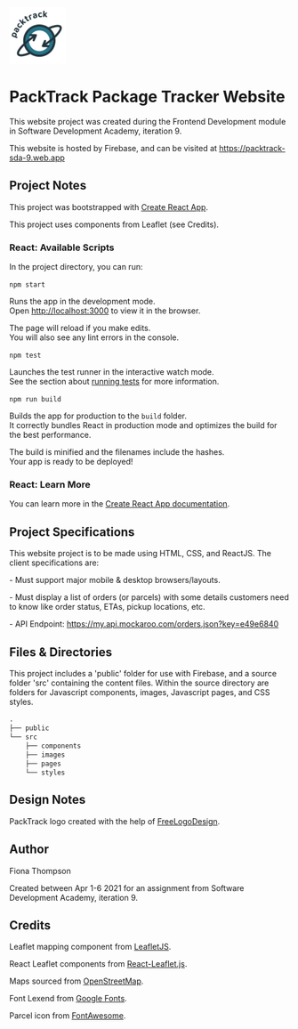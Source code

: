 ![PackTrack](src/images/packtrack.png)
# PackTrack Package Tracker Website
This website project was created during the Frontend Development module in Software Development Academy, iteration 9.

This website is hosted by Firebase, and can be visited at <a href="https://packtrack-sda-9.web.app">https://packtrack-sda-9.web.app</a>

## Project Notes

This project was bootstrapped with [Create React App](https://github.com/facebook/create-react-app).

This project uses components from Leaflet (see Credits).

### React: Available Scripts

In the project directory, you can run:

 `npm start`

Runs the app in the development mode.\
Open [http://localhost:3000](http://localhost:3000) to view it in the browser.

The page will reload if you make edits.\
You will also see any lint errors in the console.

 `npm test`

Launches the test runner in the interactive watch mode.\
See the section about [running tests](https://facebook.github.io/create-react-app/docs/running-tests) for more information.

 `npm run build`

Builds the app for production to the `build` folder.\
It correctly bundles React in production mode and optimizes the build for the best performance.

The build is minified and the filenames include the hashes.\
Your app is ready to be deployed!

### React: Learn More

You can learn more in the [Create React App documentation](https://facebook.github.io/create-react-app/docs/getting-started).

## Project Specifications

This website project is to be made using HTML, CSS, and ReactJS. The client specifications are:

\- Must support major mobile & desktop
browsers/layouts.

\- Must display a list of orders (or parcels) with some details customers need to know like order status, ETAs, pickup locations, etc.

\- API Endpoint: https://my.api.mockaroo.com/orders.json?key=e49e6840

## Files & Directories

This project includes a 'public' folder for use with Firebase, and a source folder 'src' containing the content files. Within the source directory are folders for Javascript components, images, Javascript pages, and CSS styles.
```
.
├── public
└── src
    ├── components
    ├── images
    ├── pages
    └── styles

```

## Design Notes
PackTrack logo created with the help of <a href ="https://www.freelogodesign.org/"> FreeLogoDesign</a>.

## Author
Fiona Thompson

Created between Apr 1-6 2021 for an assignment from Software Development Academy, iteration 9.

## Credits

Leaflet mapping component from <a href="https://leafletjs.com/">LeafletJS</a>.

React Leaflet components from <a href="https://react-leaflet.js.org/"> React-Leaflet.js</a>.

Maps sourced from <a href="https://www.openstreetmap.org/">OpenStreetMap</a>.

Font Lexend from <a href="https://fonts.google.com/specimen/Lexend">Google Fonts</a>.

Parcel icon from <a href="https://fontawesome.com/">FontAwesome</a>.